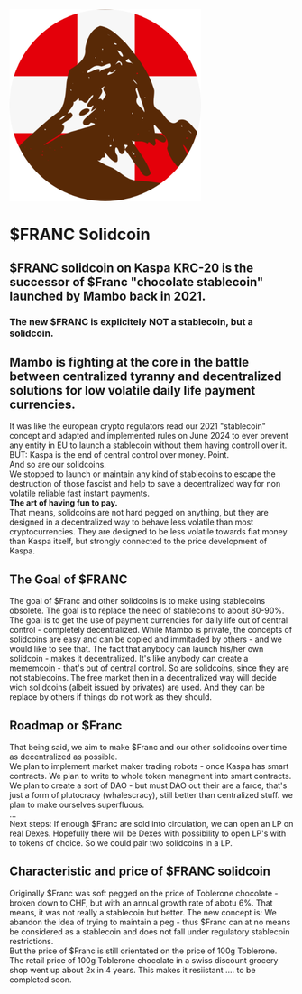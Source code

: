 <img src="https://raw.githubusercontent.com/Mambo-Token/Solidcoins/refs/heads/main/logos/franc440r.png" width="340" height="340">  

# $FRANC Solidcoin
## $FRANC solidcoin on Kaspa KRC-20 is the successor of $Franc "chocolate stablecoin" launched by Mambo back in 2021.
### The new $FRANC is explicitely NOT a stablecoin, but a solidcoin.  

## Mambo is fighting at the core in the battle between centralized tyranny and decentralized solutions for low volatile daily life payment currencies.
It was like the european crypto regulators read our 2021 "stablecoin" concept and adapted and implemented rules on June 2024 to ever prevent any entity in EU to launch a stablecoin without them having controll over it.  
BUT: Kaspa is the end of central control over money. Point.  
And so are our solidcoins.  
We stopped to launch or maintain any kind of stablecoins to escape the destruction of those fascist and help to save a decentralized way for non volatile reliable fast instant payments.   
**The art of having fun to pay.**  
That means, solidcoins are not hard pegged on anything, but they are designed in a decentralized way to behave less volatile than most cryptocurrencies.
They are designed to be less volatile towards fiat money than Kaspa itself, but strongly connected to the price development of Kaspa.

## The Goal of $FRANC
The goal of $Franc and other solidcoins is to make using stablecoins obsolete.
The goal is to replace the need of stablecoins to about 80-90%.
The goal is to get the use of payment currencies for daily life out of central control - completely decentralized.
While Mambo is private, the concepts of solidcoins are easy and can be copied and immitaded by others - and we would like to see that.
The fact that anybody can launch his/her own solidcoin - makes it decentralized.
It's like anybody can create a mememcoin - that's out of central control. So are solidcoins, since they are not stablecoins.
The free market then in a decentralized way will decide wich solidcoins (albeit issued by privates) are used.
And they can be replace by others if things do not work as they should.  

## Roadmap or $Franc
That being said, we aim to make $Franc and our other solidcoins over time as decentralized as possible.  
We plan to implement market maker trading robots - once Kaspa has smart contracts.
We plan to write to whole token managment into smart contracts.
We plan to create a sort of DAO - but must DAO out their are a farce, that's just a form of plutocracy (whalescracy), still better than centralized stuff.
we plan to make ourselves superfluous.  
...  
Next steps: If enough $Franc are sold into circulation, we can open an LP on real Dexes.
Hopefully there will be Dexes with possibility to open LP's with to tokens of choice. So we could pair two solidcoins in a LP.

## Characteristic and price of $FRANC solidcoin  
Originally $Franc was soft pegged on the price of Toblerone chocolate - broken down to CHF, but with an annual growth rate of abotu 6%.
That means, it was not really a stablecoin but better.
The new concept is:
We abandon the idea of trying to maintain a peg - thus $Franc can at no means be considered as a stablecoin and does not fall under regulatory stablecoin restrictions.  
But the price of $Franc is still orientated on the price of 100g Toblerone.
The retail price of 100g Toblerone chocolate in a swiss discount grocery shop went up about 2x in 4 years. 
This makes it resiistant .... to be completed soon.



